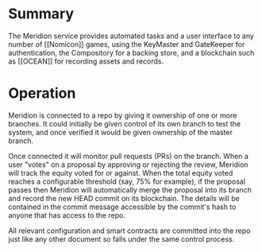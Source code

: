 # Summary

The Meridion service provides automated tasks and a user interface to any number of [[Nomicon]] games, using the KeyMaster and GateKeeper for authentication, the Compository for a backing store, and a blockchain such as [[OCEAN]] for recording assets and records.

# Operation

Meridion is connected to a repo by giving it ownership of one or more branches. It could initially be given control of its own branch to test the system, and once verified it would be given ownership of the master branch.

Once connected it will monitor pull requests (PRs) on the branch. When a user "votes" on a proposal by approving or rejecting the review, Meridion will track the equity voted for or against. When the total equity voted reaches a configurable threshold (say, 75% for example), if the proposal passes then Meridion will automatically merge the proposal into its branch and record the new HEAD commit on its blockchain. The details will be contained in the commit message accessible by the commit's hash to anyone that has access to the repo.

All relevant configuration and smart contracts are committed into the repo just like any other document so falls under the same control process.
